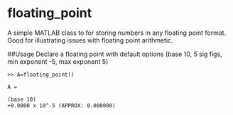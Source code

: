 # floating_point
A simple MATLAB class to for storing numbers in any floating point format.  Good for illustrating issues with floating point arithmetic.

##Usage
Declare a floating point with default options (base 10, 5 sig figs, min exponent -5, max exponent 5)
```
>> A=floating_point()

A = 

(base 10)
+0.0000 x 10^-5 (APPROX: 0.000000)
```
